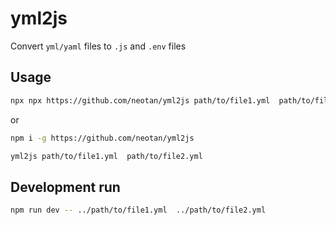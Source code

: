 # yml2js

Convert `yml/yaml` files to `.js` and `.env` files

## Usage
```bash
npx npx https://github.com/neotan/yml2js path/to/file1.yml  path/to/file2.yml
```
or

```bash
npm i -g https://github.com/neotan/yml2js

yml2js path/to/file1.yml  path/to/file2.yml
```


## Development run
```bash
npm run dev -- ../path/to/file1.yml  ../path/to/file2.yml
```